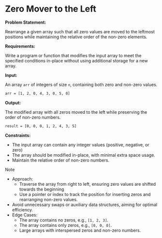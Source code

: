 # Zero Mover to the Left

**Problem Statement:**

Rearrange a given array such that all zero values are moved to the leftmost positions while maintaining the relative order of the non-zero elements.

**Requirements:**

Write a program or function that modifies the input array to meet the specified conditions in-place without using additional storage for a new array.

**Input:**

An array `arr` of integers of size `n`, containing both zero and non-zero values.

```bash
arr = [1, 2, 0, 4, 3, 0, 5, 0]
```

**Output:**

The modified array with all zeros moved to the left while preserving the order of non-zero numbers.

```bash
result = [0, 0, 0, 1, 2, 4, 3, 5]
```

**Constraints:**

- The input array can contain any integer values (positive, negative, or zero)
- The array should be modified in-place, with minimal extra space usage.
- Maintain the relative order of non-zero numbers.

> [!NOTE]
>
> - Approach:
>   - Traverse the array from right to left, ensuring zero values are shifted towards the beginning
>   - Use a pointer or index to track the position for inserting zeros and rearranging non-zero values.
> - Avoid unnecessary swaps or auxiliary data structures, aiming for optimal efficiency.
> - Edge Cases:
>   - The array contains no zeros, e.g., `[1, 2, 3]`.
>   - The array contains only zeros, e.g., `[0, 0, 0]`.
>   - Large arrays with interspersed zeros and non-zero numbers.

